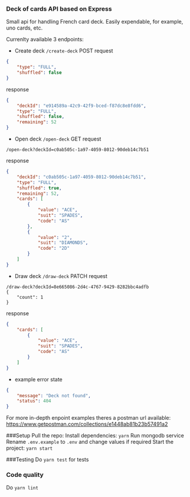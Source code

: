 ### Deck of cards API based on Express
Small api for handling French card deck. Easily expendable, for example, uno cards, etc.

Currenlty available 3 endpoints:
- Create deck `/create-deck` POST
request
```json
{
    "type": "FULL",
    "shuffled": false
}
```
response
```json
{
    "deckId": "e914589a-42c9-42f9-bced-f87dc8e8fdd6",
    "type": "FULL",
    "shuffled": false,
    "remaining": 52
}
````
- Open deck `/open-deck` GET
request
```
/open-deck?deckId=c0ab505c-1a97-4059-8012-90deb14c7b51
```
response
```json
{
    "deckId": "c0ab505c-1a97-4059-8012-90deb14c7b51",
    "type": "FULL",
    "shuffled": true,
    "remaining": 52,
    "cards": [
        {
            "value": "ACE",
            "suit": "SPADES",
            "code": "AS"
        },
        {
            "value": "2",
            "suit": "DIAMONDS",
            "code": "2D"
        }
	]
}
```
- Draw deck `/draw-deck` PATCH
request
```
/draw-deck?deckId=8e665086-2d4c-4767-9429-8282bbc4adfb
{
    "count": 1
}
```
response
```json
{
    "cards": [
        {
            "value": "ACE",
            "suit": "SPADES",
            "code": "AS"
        }
    ]
}
```
- example error state
```json
{
    "message": "Deck not found",
    "status": 404
}
```
For more in-depth enpoint examples theres a postman url available:
https://www.getpostman.com/collections/e1448ab81b23b57491a2

###Setup
Pull the repo: 
Install dependencies: `yarn`
Run mongodb service
Rename `.env.example` to `.env` and change values if required
Start the project: `yarn start`

###Testing
Do `yarn test` for tests

### Code quality
Do `yarn lint`
